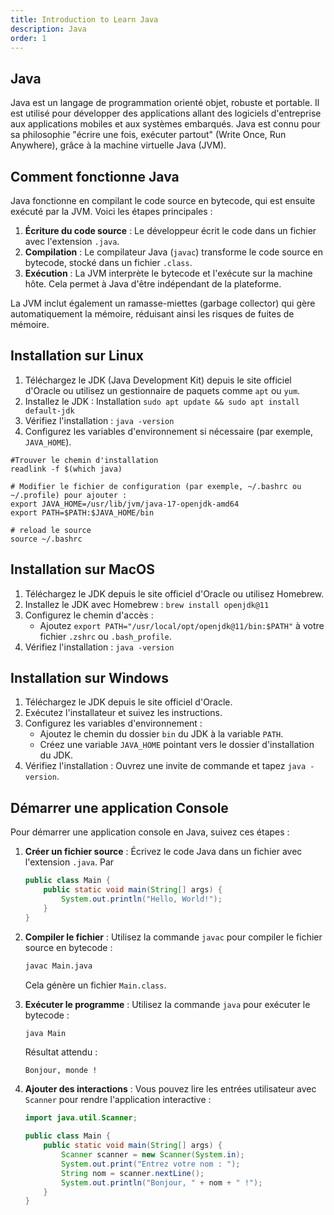 ```yaml
---
title: Introduction to Learn Java
description: Java
order: 1
---
```

## Java
Java est un langage de programmation orienté objet, robuste et portable. Il est utilisé pour développer des applications allant des logiciels d'entreprise aux applications mobiles et aux systèmes embarqués. Java est connu pour sa philosophie "écrire une fois, exécuter partout" (Write Once, Run Anywhere), grâce à la machine virtuelle Java (JVM).

## Comment fonctionne Java
Java fonctionne en compilant le code source en bytecode, qui est ensuite exécuté par la JVM. Voici les étapes principales :
1. **Écriture du code source** : Le développeur écrit le code dans un fichier avec l'extension `.java`.
2. **Compilation** : Le compilateur Java (`javac`) transforme le code source en bytecode, stocké dans un fichier `.class`.
3. **Exécution** : La JVM interprète le bytecode et l'exécute sur la machine hôte. Cela permet à Java d'être indépendant de la plateforme.

La JVM inclut également un ramasse-miettes (garbage collector) qui gère automatiquement la mémoire, réduisant ainsi les risques de fuites de mémoire.

## Installation sur Linux
1. Téléchargez le JDK (Java Development Kit) depuis le site officiel d'Oracle ou utilisez un gestionnaire de paquets comme `apt` ou `yum`.
2. Installez le JDK :
Installation `sudo apt update && sudo apt install default-jdk`
4. Vérifiez l'installation : `java -version`
5. Configurez les variables d'environnement si nécessaire (par exemple, `JAVA_HOME`).

```shell
#Trouver le chemin d'installation 
readlink -f $(which java)

# Modifier le fichier de configuration (par exemple, ~/.bashrc ou ~/.profile) pour ajouter :
export JAVA_HOME=/usr/lib/jvm/java-17-openjdk-amd64
export PATH=$PATH:$JAVA_HOME/bin

# reload le source
source ~/.bashrc
```

## Installation sur MacOS
1. Téléchargez le JDK depuis le site officiel d'Oracle ou utilisez Homebrew.
2. Installez le JDK avec Homebrew : `brew install openjdk@11`
3. Configurez le chemin d'accès :
   - Ajoutez `export PATH="/usr/local/opt/openjdk@11/bin:$PATH"` à votre fichier `.zshrc` ou `.bash_profile`.
4. Vérifiez l'installation : `java -version`

## Installation sur Windows
1. Téléchargez le JDK depuis le site officiel d'Oracle.
2. Exécutez l'installateur et suivez les instructions.
3. Configurez les variables d'environnement :
   - Ajoutez le chemin du dossier `bin` du JDK à la variable `PATH`.
   - Créez une variable `JAVA_HOME` pointant vers le dossier d'installation du JDK.
4. Vérifiez l'installation : Ouvrez une invite de commande et tapez `java -version`.

## Démarrer une application Console
Pour démarrer une application console en Java, suivez ces étapes :

1. **Créer un fichier source** : Écrivez le code Java dans un fichier avec l'extension `.java`. Par 
   ```java
   public class Main {
       public static void main(String[] args) {
           System.out.println("Hello, World!");
       }
   }
   ```

2. **Compiler le fichier** : Utilisez la commande `javac` pour compiler le fichier source en bytecode :
   ```bash
   javac Main.java
   ```

   Cela génère un fichier `Main.class`.

3. **Exécuter le programme** : Utilisez la commande `java` pour exécuter le bytecode :
   ```bash
   java Main
   ```

   Résultat attendu :
   ```
   Bonjour, monde !
   ```

4. **Ajouter des interactions** : Vous pouvez lire les entrées utilisateur avec `Scanner` pour rendre l'application interactive :
   ```java
   import java.util.Scanner;

   public class Main {
       public static void main(String[] args) {
           Scanner scanner = new Scanner(System.in);
           System.out.print("Entrez votre nom : ");
           String nom = scanner.nextLine();
           System.out.println("Bonjour, " + nom + " !");
       }
   }
   ```
